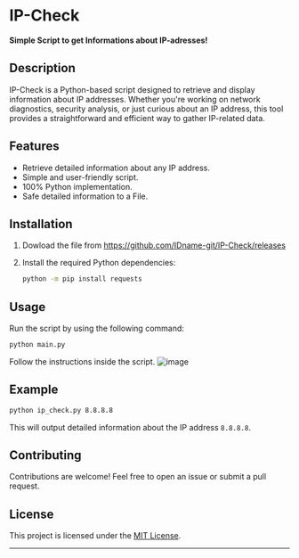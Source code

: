 # IP-Check

**Simple Script to get Informations about IP-adresses!**

## Description

IP-Check is a Python-based script designed to retrieve and display information about IP addresses. Whether you're working on network diagnostics, security analysis, or just curious about an IP address, this tool provides a straightforward and efficient way to gather IP-related data.

## Features

- Retrieve detailed information about any IP address.
- Simple and user-friendly script.
- 100% Python implementation.
- Safe detailed information to a File.

## Installation

1. Dowload the file from https://github.com/IDname-git/IP-Check/releases

2. Install the required Python dependencies:
   ```bash
   python -m pip install requests
   ```

## Usage

Run the script by using the following command:
```bash
python main.py
```
Follow the instructions inside the script. 
![image](https://github.com/user-attachments/assets/6119be12-9321-4fb4-8f79-89d86f58b503)



## Example

```bash
python ip_check.py 8.8.8.8
```

This will output detailed information about the IP address `8.8.8.8`.

## Contributing

Contributions are welcome! Feel free to open an issue or submit a pull request.

## License

This project is licensed under the [MIT License](LICENSE).

---
